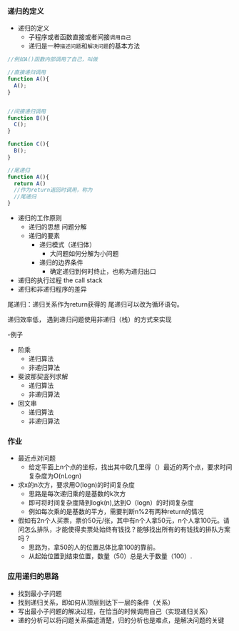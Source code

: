 
### 递归的定义

- 递归的定义
  - 子程序或者函数直接或者间接`调用自己`
  - 递归是一种`描述问题`和`解决问题`的基本方法
```js
//例如A()函数内部调用了自己，叫做

//直接递归调用
function A(){
  A();
}


//间接递归调用
function B(){
  C();
}

function C(){
  B();
}

//尾递归
function A(){
  return A()
  //作为return返回时调用，称为
  //尾递归
}


```
- 递归的工作原则
  - 递归的思想 问题分解
  - 递归的要素
    - 递归模式（递归体）
      - 大问题如何分解为小问题
    - 递归的边界条件
      - 确定递归到何时终止，也称为递归出口
- 递归的执行过程 the call stack
- 递归和非递归程序的差异

尾递归：递归关系作为return获得的
尾递归可以改为循环语句。

递归效率低，
遇到递归问题使用非递归（栈）的方式来实现

-例子
  - 阶乘
    - 递归算法
    - 非递归算法
  - 斐波那契竖列求解
    - 递归算法
    - 非递归算法
  - 回文串
    - 递归算法
    - 非递归算法



### 作业
- 最近点对问题
  - 给定平面上n个点的坐标，找出其中欧几里得（）最近的两个点，要求时间复杂度为O(nLogn)
- 求x的n次方，要求用O(logn)的时间复杂度
  - 思路是每次递归乘的是基数的k次方
  - 即可将时间复杂度降到logk(n),达到O（logn）的时间复杂度
  - 例如每次乘的是基数的平方，需要判断n%2有两种return的情况
- 假如有2n个人买票，票价50元/张，其中有n个人拿50元，n个人拿100元。请问怎么排队，才能使得卖票处始终有钱找？能够找出所有的有钱找的排队方案吗？
  - 思路为，拿50的人的位置总体比拿100的靠前。
  - 从起始位置到结束位置，数量（50）总是大于数量（100）.


### 应用递归的思路
- 找到最小子问题
- 找到递归关系，即如何从顶层到达下一层的条件（关系）
- 写出最小子问题的解决过程，在恰当的时候调用自己（实现递归关系）
- 递的分析可以将问题关系描述清楚，归的分析也是难点，是解决问题的关键